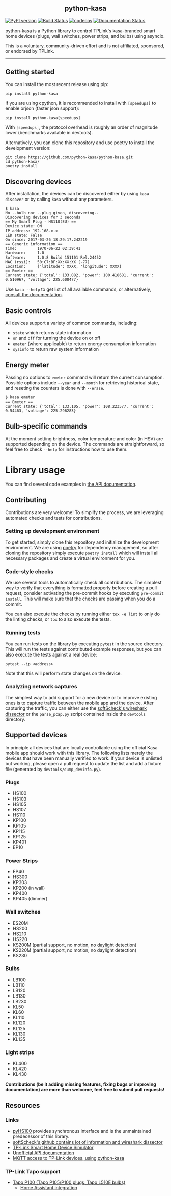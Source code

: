 <h2 align="center">python-kasa</h2>

[![PyPI version](https://badge.fury.io/py/python-kasa.svg)](https://badge.fury.io/py/python-kasa)
[![Build Status](https://github.com/python-kasa/python-kasa/actions/workflows/ci.yml/badge.svg)](https://github.com/python-kasa/python-kasa/actions/workflows/ci.yml)
[![codecov](https://codecov.io/gh/python-kasa/python-kasa/branch/master/graph/badge.svg?token=5K7rtN5OmS)](https://codecov.io/gh/python-kasa/python-kasa)
[![Documentation Status](https://readthedocs.org/projects/python-kasa/badge/?version=latest)](https://python-kasa.readthedocs.io/en/latest/?badge=latest)

python-kasa is a Python library to control TPLink's kasa-branded smart home devices (plugs, wall switches, power strips, and bulbs) using asyncio.

This is a voluntary, community-driven effort and is not affiliated, sponsored, or endorsed by TPLink.

---

## Getting started

You can install the most recent release using pip:
```
pip install python-kasa
```

If you are using cpython, it is recommended to install with `[speedups]` to enable orjson (faster json support):
```
pip install python-kasa[speedups]
```

With `[speedups]`, the protocol overhead is roughly an order of magnitude lower (benchmarks available in devtools).

Alternatively, you can clone this repository and use poetry to install the development version:
```
git clone https://github.com/python-kasa/python-kasa.git
cd python-kasa/
poetry install
```

## Discovering devices

After installation, the devices can be discovered either by using `kasa discover` or by calling `kasa` without any parameters.

```
$ kasa
No --bulb nor --plug given, discovering..
Discovering devices for 3 seconds
== My Smart Plug - HS110(EU) ==
Device state: ON
IP address: 192.168.x.x
LED state: False
On since: 2017-03-26 18:29:17.242219
== Generic information ==
Time:         1970-06-22 02:39:41
Hardware:     1.0
Software:     1.0.8 Build 151101 Rel.24452
MAC (rssi):   50:C7:BF:XX:XX:XX (-77)
Location:     {'latitude': XXXX, 'longitude': XXXX}
== Emeter ==
Current state: {'total': 133.082, 'power': 100.418681, 'current': 0.510967, 'voltage': 225.600477}
```

Use `kasa --help` to get list of all available commands, or alternatively, [consult the documentation](https://python-kasa.readthedocs.io/en/latest/cli.html).

## Basic controls

All devices support a variety of common commands, including:
 * `state` which returns state information
 * `on` and `off` for turning the device on or off
 * `emeter` (where applicable) to return energy consumption information
 * `sysinfo` to return raw system information

## Energy meter

Passing no options to `emeter` command will return the current consumption.
Possible options include `--year` and `--month` for retrieving historical state,
and reseting the counters is done with `--erase`.

```
$ kasa emeter
== Emeter ==
Current state: {'total': 133.105, 'power': 108.223577, 'current': 0.54463, 'voltage': 225.296283}
```

## Bulb-specific commands

At the moment setting brightness, color temperature and color (in HSV) are supported depending on the device.
The commands are straightforward, so feel free to check `--help` for instructions how to use them.

# Library usage

You can find several code examples in [the API documentation](https://python-kasa.readthedocs.io).

## Contributing

Contributions are very welcome! To simplify the process, we are leveraging automated checks and tests for contributions.

### Setting up development environment

To get started, simply clone this repository and initialize the development environment.
We are using [poetry](https://python-poetry.org) for dependency management, so after cloning the repository simply execute
`poetry install` which will install all necessary packages and create a virtual environment for you.

### Code-style checks

We use several tools to automatically check all contributions. The simplest way to verify that everything is formatted properly
before creating a pull request, consider activating the pre-commit hooks by executing `pre-commit install`.
This will make sure that the checks are passing when you do a commit.

You can also execute the checks by running either `tox -e lint` to only do the linting checks, or `tox` to also execute the tests.

### Running tests

You can run tests on the library by executing `pytest` in the source directory.
This will run the tests against contributed example responses, but you can also execute the tests against a real device:
```
pytest --ip <address>
```
Note that this will perform state changes on the device.

### Analyzing network captures

The simplest way to add support for a new device or to improve existing ones is to capture traffic between the mobile app and the device.
After capturing the traffic, you can either use the [softScheck's  wireshark dissector](https://github.com/softScheck/tplink-smartplug#wireshark-dissector)
or the `parse_pcap.py` script contained inside the `devtools` directory.


## Supported devices

In principle all devices that are locally controllable using the official Kasa mobile app should work with this library.
The following lists merely the devices that have been manually verified to work.
If your device is unlisted but working, please open a pull request to update the list and add a fixture file (generated by `devtools/dump_devinfo.py`).

### Plugs

* HS100
* HS103
* HS105
* HS107
* HS110
* KP100
* KP105
* KP115
* KP125
* KP401
* EP10

### Power Strips

* EP40
* HS300
* KP303
* KP200 (in wall)
* KP400
* KP405 (dimmer)

### Wall switches

* ES20M
* HS200
* HS210
* HS220
* KS200M (partial support, no motion, no daylight detection)
* KS220M (partial support, no motion, no daylight detection)
* KS230

### Bulbs

* LB100
* LB110
* LB120
* LB130
* LB230
* KL50
* KL60
* KL110
* KL120
* KL125
* KL130
* KL135

### Light strips

* KL400
* KL420
* KL430

**Contributions (be it adding missing features, fixing bugs or improving documentation) are more than welcome, feel free to submit pull requests!**

## Resources

### Links

* [pyHS100](https://github.com/GadgetReactor/pyHS100) provides synchronous interface and is the unmaintained predecessor of this library.
* [softScheck's github contains lot of information and wireshark dissector](https://github.com/softScheck/tplink-smartplug#wireshark-dissector)
* [TP-Link Smart Home Device Simulator](https://github.com/plasticrake/tplink-smarthome-simulator)
* [Unofficial API documentation](https://github.com/plasticrake/tplink-smarthome-api)
* [MQTT access to TP-Link devices, using python-kasa](https://github.com/flavio-fernandes/mqtt2kasa)

### TP-Link Tapo support

* [Tapo P100 (Tapo P105/P100 plugs, Tapo L510E bulbs)](https://github.com/fishbigger/TapoP100)
  * [Home Assistant integration](https://github.com/fishbigger/HomeAssistant-Tapo-P100-Control)
